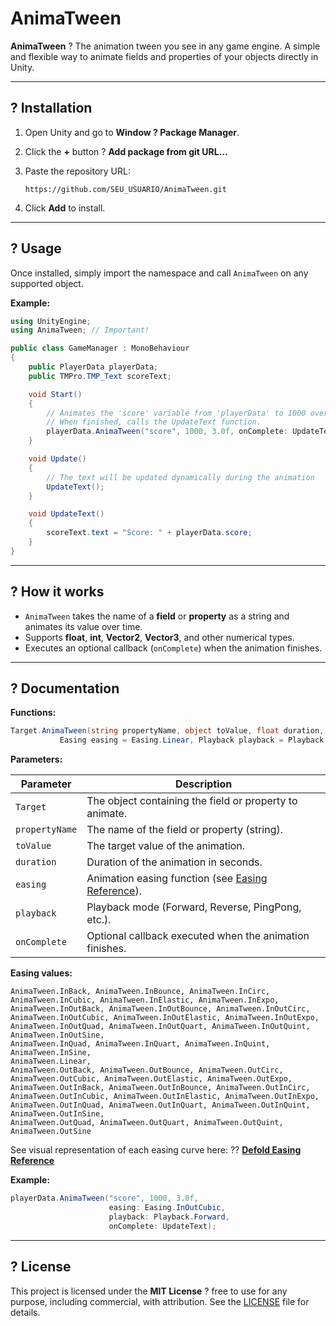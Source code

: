 # AnimaTween

**AnimaTween** ? The animation tween you see in any game engine.
A simple and flexible way to animate fields and properties of your objects directly in Unity.

---

## ? Installation

1. Open Unity and go to **Window ? Package Manager**.
2. Click the **+** button ? **Add package from git URL...**
3. Paste the repository URL:

   ```
   https://github.com/SEU_USUARIO/AnimaTween.git
   ```
4. Click **Add** to install.

---

## ? Usage

Once installed, simply import the namespace and call `AnimaTween` on any supported object.

**Example:**

```csharp
using UnityEngine;
using AnimaTween; // Important!

public class GameManager : MonoBehaviour
{
    public PlayerData playerData;
    public TMPro.TMP_Text scoreText;

    void Start()
    {
        // Animates the 'score' variable from 'playerData' to 1000 over 3 seconds.
        // When finished, calls the UpdateText function.
        playerData.AnimaTween("score", 1000, 3.0f, onComplete: UpdateText);
    }

    void Update()
    {
        // The text will be updated dynamically during the animation
        UpdateText();
    }

    void UpdateText()
    {
        scoreText.text = "Score: " + playerData.score;
    }
}
```

---

## ? How it works

* `AnimaTween` takes the name of a **field** or **property** as a string and animates its value over time.
* Supports **float**, **int**, **Vector2**, **Vector3**, and other numerical types.
* Executes an optional callback (`onComplete`) when the animation finishes.

---

## ? Documentation

**Functions:**

```csharp
Target.AnimaTween(string propertyName, object toValue, float duration,
           Easing easing = Easing.Linear, Playback playback = Playback.Forward, Action onComplete = null)
````

**Parameters:**

| Parameter      | Description                                                                                                |
|----------------| ---------------------------------------------------------------------------------------------------------- |
| `Target`       | The object containing the field or property to animate.                                                    |
| `propertyName` | The name of the field or property (string).                                                                |
| `toValue`      | The target value of the animation.                                                                         |
| `duration`     | Duration of the animation in seconds.                                                                      |
| `easing`       | Animation easing function (see [Easing Reference](https://defold.com/manuals/property-animation/#easing)). |
| `playback`     | Playback mode (Forward, Reverse, PingPong, etc.).                                                          |
| `onComplete`   | Optional callback executed when the animation finishes.                                                    |

**Easing values:**

```
AnimaTween.InBack, AnimaTween.InBounce, AnimaTween.InCirc, AnimaTween.InCubic, AnimaTween.InElastic, AnimaTween.InExpo,
AnimaTween.InOutBack, AnimaTween.InOutBounce, AnimaTween.InOutCirc, AnimaTween.InOutCubic, AnimaTween.InOutElastic, AnimaTween.InOutExpo,
AnimaTween.InOutQuad, AnimaTween.InOutQuart, AnimaTween.InOutQuint, AnimaTween.InOutSine,
AnimaTween.InQuad, AnimaTween.InQuart, AnimaTween.InQuint, AnimaTween.InSine,
AnimaTween.Linear,
AnimaTween.OutBack, AnimaTween.OutBounce, AnimaTween.OutCirc, AnimaTween.OutCubic, AnimaTween.OutElastic, AnimaTween.OutExpo,
AnimaTween.OutInBack, AnimaTween.OutInBounce, AnimaTween.OutInCirc, AnimaTween.OutInCubic, AnimaTween.OutInElastic, AnimaTween.OutInExpo,
AnimaTween.OutInQuad, AnimaTween.OutInQuart, AnimaTween.OutInQuint, AnimaTween.OutInSine,
AnimaTween.OutQuad, AnimaTween.OutQuart, AnimaTween.OutQuint, AnimaTween.OutSine
```

See visual representation of each easing curve here:
?? **[Defold Easing Reference](https://defold.com/manuals/property-animation/#easing)**

**Example:**

```csharp
playerData.AnimaTween("score", 1000, 3.0f, 
                      easing: Easing.InOutCubic, 
                      playback: Playback.Forward, 
                      onComplete: UpdateText);
```


---

## ? License

This project is licensed under the **MIT License** ? free to use for any purpose, including commercial, with attribution.
See the [LICENSE](LICENSE) file for details.
